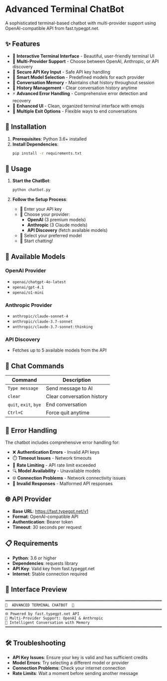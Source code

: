 # Advanced Terminal ChatBot

A sophisticated terminal-based chatbot with multi-provider support using OpenAI-compatible API from fast.typegpt.net.

## ✨ Features

- 🤖 **Interactive Terminal Interface** - Beautiful, user-friendly terminal UI
- 🏢 **Multi-Provider Support** - Choose between OpenAI, Anthropic, or API discovery
- 🔑 **Secure API Key Input** - Safe API key handling
- 🎯 **Smart Model Selection** - Predefined models for each provider
- 💬 **Conversation Memory** - Maintains chat history throughout session
- 🧹 **History Management** - Clear conversation history anytime
- ⚡ **Advanced Error Handling** - Comprehensive error detection and recovery
- 🎨 **Enhanced UI** - Clean, organized terminal interface with emojis
- 🚪 **Multiple Exit Options** - Flexible ways to end conversations

## 🚀 Installation

1. **Prerequisites**: Python 3.6+ installed
2. **Install Dependencies**:
   ```bash
   pip install -r requirements.txt
   ```

## 📖 Usage

1. **Start the ChatBot**:
   ```bash
   python chatbot.py
   ```

2. **Follow the Setup Process**:
   - 🔑 Enter your API key
   - 🏢 Choose your provider:
     - **OpenAI** (3 premium models)
     - **Anthropic** (3 Claude models)
     - **API Discovery** (fetch available models)
   - 🤖 Select your preferred model
   - 💬 Start chatting!

## 🎯 Available Models

### OpenAI Provider
- `openai/chatgpt-4o-latest`
- `openai/gpt-4.1`
- `openai/o1-mini`

### Anthropic Provider
- `anthropic/claude-sonnet-4`
- `anthropic/claude-3.7-sonnet`
- `anthropic/claude-3.7-sonnet:thinking`

### API Discovery
- Fetches up to 5 available models from the API

## 💬 Chat Commands

| Command | Description |
|---------|-------------|
| `Type message` | Send message to AI |
| `clear` | Clear conversation history |
| `quit`, `exit`, `bye` | End conversation |
| `Ctrl+C` | Force quit anytime |

## 🔧 Error Handling

The chatbot includes comprehensive error handling for:
- ❌ **Authentication Errors** - Invalid API keys
- ⏱️ **Timeout Issues** - Network timeouts
- 🚫 **Rate Limiting** - API rate limit exceeded
- 🔍 **Model Availability** - Unavailable models
- 🌐 **Connection Problems** - Network connectivity issues
- 📝 **Invalid Responses** - Malformed API responses

## 🌐 API Provider

- **Base URL**: https://fast.typegpt.net/v1
- **Format**: OpenAI-compatible API
- **Authentication**: Bearer token
- **Timeout**: 30 seconds per request

## 📋 Requirements

- **Python**: 3.6 or higher
- **Dependencies**: requests library
- **API Key**: Valid key from fast.typegpt.net
- **Internet**: Stable connection required

## 🎨 Interface Preview

```
═══════════════════════════════════════════════════════════════════════
🤖  ADVANCED TERMINAL CHATBOT  🤖
═══════════════════════════════════════════════════════════════════════
🌐 Powered by fast.typegpt.net API
🚀 Multi-Provider Support: OpenAI & Anthropic
💬 Intelligent Conversation with Memory
═══════════════════════════════════════════════════════════════════════
```

## 🛠️ Troubleshooting

- **API Key Issues**: Ensure your key is valid and has sufficient credits
- **Model Errors**: Try selecting a different model or provider
- **Connection Problems**: Check your internet connection
- **Rate Limits**: Wait a moment before sending another message
